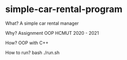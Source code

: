 # simple-car-rental-program

What?
A simple car rental manager

Why?
Assignment OOP HCMUT 2020 - 2021

How?
OOP with C++

How to run?
bash ./run.sh
